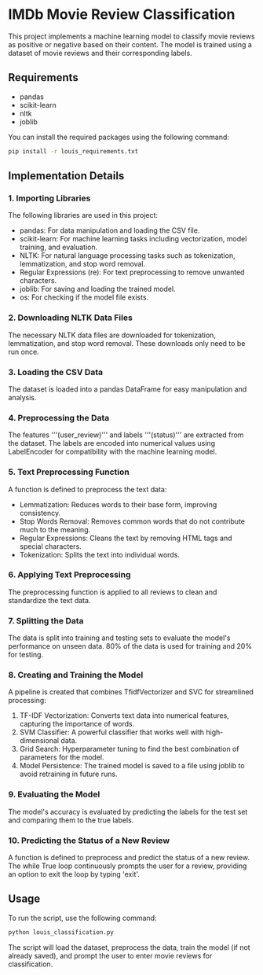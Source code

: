 # IMDb Movie Review Classification

This project implements a machine learning model to classify movie reviews as positive or negative based on their content. The model is trained using a dataset of movie reviews and their corresponding labels.

## Requirements

- pandas
- scikit-learn
- nltk
- joblib

You can install the required packages using the following command:

```sh
pip install -r louis_requirements.txt
```

## Implementation Details
### 1. Importing Libraries
The following libraries are used in this project:

* pandas: For data manipulation and loading the CSV file.
* scikit-learn: For machine learning tasks including vectorization, model training, and evaluation.
* NLTK: For natural language processing tasks such as tokenization, lemmatization, and stop word removal.
* Regular Expressions (re): For text preprocessing to remove unwanted characters.
* joblib: For saving and loading the trained model.
* os: For checking if the model file exists.

### 2. Downloading NLTK Data Files
The necessary NLTK data files are downloaded for tokenization, lemmatization, and stop word removal. These downloads only need to be run once.

### 3. Loading the CSV Data
The dataset is loaded into a pandas DataFrame for easy manipulation and analysis.

### 4. Preprocessing the Data
The features '''(user_review)''' and labels '''(status)''' are extracted from the dataset. The labels are encoded into numerical values using LabelEncoder for compatibility with the machine learning model.

### 5. Text Preprocessing Function
A function is defined to preprocess the text data:

* Lemmatization: Reduces words to their base form, improving consistency.
* Stop Words Removal: Removes common words that do not contribute much to the meaning.
* Regular Expressions: Cleans the text by removing HTML tags and special characters.
* Tokenization: Splits the text into individual words.

### 6. Applying Text Preprocessing
The preprocessing function is applied to all reviews to clean and standardize the text data.

### 7. Splitting the Data
The data is split into training and testing sets to evaluate the model's performance on unseen data. 80% of the data is used for training and 20% for testing.

### 8. Creating and Training the Model
A pipeline is created that combines TfidfVectorizer and SVC for streamlined processing:

1. TF-IDF Vectorization: Converts text data into numerical features, capturing the importance of words.
2. SVM Classifier: A powerful classifier that works well with high-dimensional data.
3. Grid Search: Hyperparameter tuning to find the best combination of parameters for the model.
4. Model Persistence: The trained model is saved to a file using joblib to avoid retraining in future runs.

### 9. Evaluating the Model
The model's accuracy is evaluated by predicting the labels for the test set and comparing them to the true labels.

### 10. Predicting the Status of a New Review
A function is defined to preprocess and predict the status of a new review. The while True loop continuously prompts the user for a review, providing an option to exit the loop by typing 'exit'.

## Usage
To run the script, use the following command:

```sh
python louis_classification.py
```

The script will load the dataset, preprocess the data, train the model (if not already saved), and prompt the user to enter movie reviews for classification.
